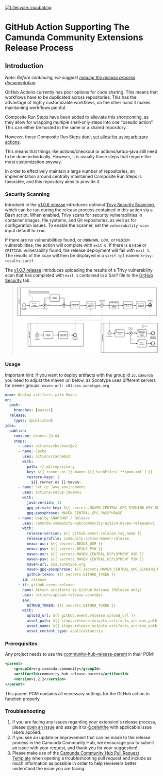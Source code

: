 [![Lifecycle: Incubating](https://img.shields.io/badge/Lifecycle-Incubating-blue)](https://github.com/Camunda-Community-Hub/community/blob/main/extension-lifecycle.md#incubating-)

# GitHub Action Supporting The Camunda Community Extensions Release Process

## Introduction

_Note: Before continuing, we suggest [reading the release process documentation](https://github.com/camunda-community-hub/community/blob/main/RELEASE.MD)._

GitHub Actions currently has poor options for code sharing. This means that workflows have to be duplicated across repositories. This has the advantage of highly customizable workflows, on the other hand it makes maintaining workflows painful.

Composite Run Steps have been added to alleviate this shortcoming, as they allow for wrapping multiple shell-only steps into one “pseudo action”. This can either be hosted in the same or a shared repository.

However, those Composite Run Steps [don’t yet allow for using arbitrary actions](https://github.com/actions/runner/issues/646).

This means that things like actions/checkout or actions/setup-java still need to be done individually. However, it is usually those steps that require the most customization anyway.

In order to effectively maintain a large number of repositories, an implementation around centrally maintained Composite Run Steps is favorable, and this repository aims to provide it.

### Security Scanning

Introdued in the [v1.0.6 release](https://github.com/camunda-community-hub/community-action-maven-release/releases/tag/v1.0.6) introduces optional [Trivy Security Scanning](https://github.com/aquasecurity/trivy), which can be run during the release process contained in this action via a Bash script. When enabled, Trivy scans for security vulnerabilities in container images, file systems, and Git repositories, as well as for configuration issues. To enable the scanner, set the `vulnerability-scan` input default to `true`.

If there are no vulnerabilities found, or `UNKNOWN,` `LOW,` or `MEDIUM` vulnerabilities, the action will complete with `exit 0`. If there is a `HIGH` or `CRITICAL` vulnerability found, the release deployment will fail with `exit 1`. The results of the scan will then be displayed in a `sarif.tpl` named `trivy-results.sarif`.

The [v1.0.7 release](https://github.com/camunda-community-hub/community-action-maven-release/releases/tag/v1.0.7) introduces uploading the results of a Trivy vulnerability scan that has completed with `exit 1` contained in a Sarif file to the [GitHub Security](https://docs.github.com/en/get-started/learning-about-github/about-github-advanced-security) tab.

> ![A BPMN diagram of the release workflow](https://github.com/camunda-community-hub/community/blob/main/assets/release-new-version.png)

### Usage

Important hint: If you want to deploy artifacts with the group id `io.camunda` you need to adjust the maven url below, as Sonatype uses different servers for newer groups: `maven-url: s01.oss.sonatype.org`

```yaml
name: Deploy artifacts with Maven
on:
  push:
    branches: [master]
  release:
    types: [published]
jobs:
  publish:
    runs-on: ubuntu-20.04
    steps:
      - uses: actions/checkout@v2
      - name: Cache
        uses: actions/cache@v2
        with:
          path: ~/.m2/repository
          key: ${{ runner.os }}-maven-${{ hashFiles('**/pom.xml') }}
          restore-keys: |
            ${{ runner.os }}-maven-
      - name: Set up Java environment
        uses: actions/setup-java@v1
        with:
          java-version: 11
          gpg-private-key: ${{ secrets.MAVEN_CENTRAL_GPG_SIGNING_KEY_SEC }}
          gpg-passphrase: MAVEN_CENTRAL_GPG_PASSPHRASE
      - name: Deploy SNAPSHOT / Release
        uses: camunda-community-hub/community-action-maven-release@v1
        with:
          release-version: ${{ github.event.release.tag_name }}
          release-profile: community-action-maven-release
          nexus-usr: ${{ secrets.NEXUS_USR }}
          nexus-psw: ${{ secrets.NEXUS_PSW }}
          maven-usr: ${{ secrets.MAVEN_CENTRAL_DEPLOYMENT_USR }}
          maven-psw: ${{ secrets.MAVEN_CENTRAL_DEPLOYMENT_PSW }}
          maven-url: oss.sonatype.org
          maven-gpg-passphrase: ${{ secrets.MAVEN_CENTRAL_GPG_SIGNING_KEY_PASSPHRASE }}
          github-token: ${{ secrets.GITHUB_TOKEN }}
        id: release
      - if: github.event.release
        name: Attach artifacts to GitHub Release (Release only)
        uses: actions/upload-release-asset@v1
        env:
          GITHUB_TOKEN: ${{ secrets.GITHUB_TOKEN }}
        with:
          upload_url: ${{ github.event.release.upload_url }}
          asset_path: ${{ steps.release.outputs.artifacts_archive_path }}
          asset_name: ${{ steps.release.outputs.artifacts_archive_path }}
          asset_content_type: application/zip
```

### Prerequisites

Any project needs to use the [community-hub-release-parent](https://github.com/camunda-community-hub/community-hub-release-parent) in their POM:

```xml
<parent>
    <groupId>org.camunda.community</groupId>
    <artifactId>community-hub-release-parent</artifactId>
    <version>1.2.2</version>
</parent>
```

This parent POM contains all necessary settings for the GitHub action to function properly.

### Troubleshooting

1. If you are facing any issues regarding your extension's release process, please [open an issue](https://github.com/camunda-community-hub/community-action-maven-release/issues) and assign it to [@celanthe](https://github.com/celanthe) with applicable issue labels applied.
2. If you see an update or improvement that can be made to the release process in the Camunda Community Hub, we encourage you to submit an issue with your request, and thank you for your suggestion!
3. Please make use of the [Camunda Community Hub Pull Request Template](https://github.com/camunda-community-hub/community/issues/new?assignees=&labels=&template=camunda-community-hub-pull-request-template.md&title=Pull+Request) when opening a troubleshooting pull request and include as much information as possible in order to help reviewers better understand the issue you are facing.
